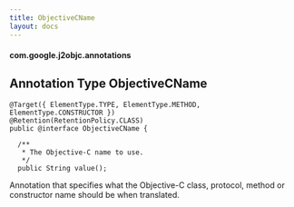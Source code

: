 ```yaml
---
title: ObjectiveCName
layout: docs
---
```


#### com.google.j2objc.annotations

## Annotation Type ObjectiveCName

````
@Target({ ElementType.TYPE, ElementType.METHOD, ElementType.CONSTRUCTOR })
@Retention(RetentionPolicy.CLASS)
public @interface ObjectiveCName {

  /**
   * The Objective-C name to use.
   */
  public String value();
````

Annotation that specifies what the Objective-C class, protocol, method or constructor name should be when translated.
